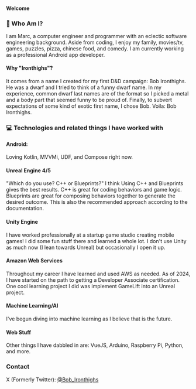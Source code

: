 #### Welcome

### 🧔 Who Am I?

I am Marc, a computer engineer and programmer with an eclectic software engineering background. Aside from coding, I enjoy my family, movies/tv, games, puzzles, pizza, chinese food, and comedy. I am currently working as a professional Android app developer.

#### Why "Ironthighs"?
It comes from a name I created for my first D&D campaign: Bob Ironthighs. He was a dwarf and I tried to think of a funny dwarf name. In my experience, common dwarf last names are of the format <metal><body part> so I picked a metal and a body part that seemed funny to be proud of. Finally, to subvert expectations of some kind of exotic first name, I chose Bob. Voila: Bob Ironthighs.
 
### 💻 Technologies and related things I have worked with
#### Android: 
Loving Kotlin, MVVMi, UDF, and Compose right now.

#### Unreal Engine 4/5
"Which do you use? C++ or Blueprints?"
I think Using C++ and Blueprints gives the best results. C++ is great for coding behaviors and game logic. Blueprints are great for composing behaviors together to generate the desired outcome. This is also the recommended approach according to the documentation.

#### Unity Engine
I have worked professionally at a startup game studio creating mobile games! I did some fun stuff there and learned a whole lot. I don't use Unity as much now (I lean towards Unreal) but occasionally I open it up.

#### Amazon Web Services
Throughout my career I have learned and used AWS as needed. As of 2024, I have started on the path to getting a Developer Associate certification. One cool learning project I did was implement GameLift into an Unreal project.

#### Machine Learning/AI
I've begun diving into machine learning as I believe that is the future.

#### Web Stuff
Other things I have dabbled in are: VueJS, Arduino, Raspberry Pi, Python, and more.

### Contact
X (Formerly Twitter): [@Bob_Ironthighs](https://www.x.com/Bob_Ironthighs)
